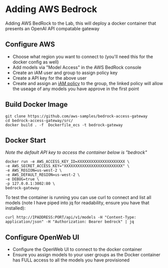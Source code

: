 # Adding AWS Bedrock

Adding AWS BedRock to the Lab, this will deploy a docker container that presents an OpenAI API compatable gateway  

## Configure AWS

* Choose what region you want to connect to (you'll need this for the docker config as well) 
* Add models via "Model Access" in the AWS BedRock console
* Create an iAM user and group to assign policy key
* Create a API key for the above user
* Create and assign an [iAM policy](iAMPolicy.json) to the group, the linked policy will allow the useage of any models you have approve in the first point


## Build Docker Image 

```
git clone https://github.com/aws-samples/bedrock-access-gateway
cd bedrock-access-gateway/src/
docker build . -f  Dockerfile_ecs -t bedrock-gateway
```

## Docker Start

*Note the default API key to access the container below is "bedrock"*
```
docker run -e AWS_ACCESS_KEY_ID=XXXXXXXXXXXXXXXXXXXXX \
-e AWS_SECRET_ACCESS_KEY="XXXXXXXXXXXXXXXXXXXXXXXXXX" \
-e AWS_REGION=us-west-2 \
-e AWS_DEFAULT_REGION=us-west-2 \
-e DEBUG=true \
-p 127.0.0.1:3002:80 \
bedrock-gateway
```

To test the container is running you can use curl to connect and list all models (note I have piped into jq for readability, ensure you have that installed):


```
curl http://IPADDRESS:PORT/api/v1/models -H "Content-Type: application/json" -H "Authorization: Bearer bedrock" | jq 
```

## Configure OpenWeb UI

* Configure the OpenWeb UI to connect to the docker container
* Ensure you assign models to your user groups as the Docker container has FULL access to all the models you have provisioned
